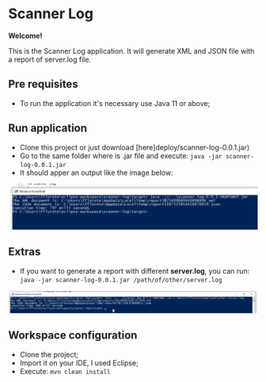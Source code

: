 # Scanner Log

**Welcome!**

This is the Scanner Log application. It will generate XML and JSON file with a report of server.log file. 

## Pre requisites

- To run the application it's necessary use Java 11 or above;

## Run application

- Clone this project or just download [here]deploy/scanner-log-0.0.1.jar)
- Go to the same folder where is .jar file and execute: `java -jar scanner-log-0.0.1.jar`
- It should apper an output like the image below: 

 ![Application success execution](src/main/resources/execution.png)

## Extras

- If you want to generate a report with different **server.log**, you can run: `java -jar scanner-log-0.0.1.jar /path/of/other/server.log` 

![Application success execution](src/main/resources/execution-with-args.png)

## Workspace configuration

- Clone the project;
- Import it on your IDE, I used Eclipse;
- Execute: `mvn clean install`